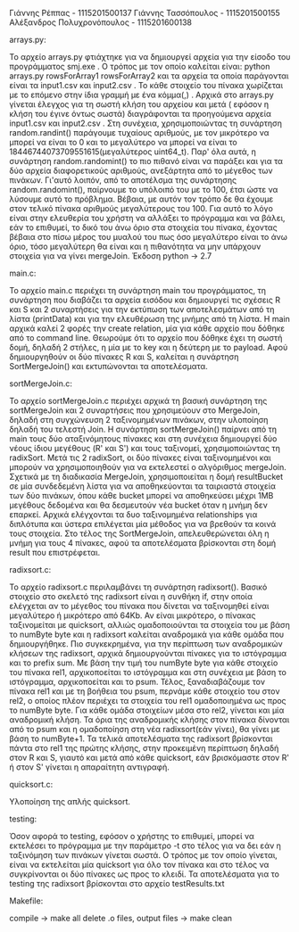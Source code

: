 Γιάννης Ρέππας - 1115201500137
Γιάννης Τασσόπουλος - 1115201500155
Αλέξανδρος Πολυχρονόπουλος - 1115201600138

arrays.py:

Το αρχείο arrays.py φτιάχτηκε για να δημιουργεί αρχεία για την είσοδο του προγράμματος smj.exe . Ο τρόπος με τον οποίο καλείται είναι: python arrays.py rowsForArray1 rowsForArray2 και τα αρχεία τα οποία παράγονται είναι τα input1.csv και input2.csv . Το κάθε στοιχείο του πίνακα χωρίζεται με το επόμενο στην ίδια γραμμή με ένα κόμμα(,) . Αρχικά στο arrays.py γίνεται έλεγχος για τη σωστή κλήση του αρχείου και μετά ( εφόσον η κλήση του έγινε όντως σωστά) διαγράφονται τα προηγούμενα αρχεία input1.csv και input2.csv . Στη συνέχεια, χρησιμοποιώντας τη συνάρτηση random.randint() παράγουμε τυχαίους αριθμούς, με τον μικρότερο να μπορεί να είναι το 0 και το μεγαλύτερο να μπορεί να είναι το 18446744073709551615(μεγαλύτερος uint64_t). Παρ' όλα αυτά, η συνάρτηση random.randomint() το πιο πιθανό είναι να παράξει και για τα δύο αρχεία διαφορετικούς αριθμούς, ανεξάρτητα από το μέγεθος των πινάκων. Γι'αυτό λοιπόν, από το αποτέλσμα της συνάρτησης random.randomint(), παίρνουμε το υπόλοιπό του με το 100, έτσι ώστε να λύσουμε αυτό το πρόβλημα. Βέβαια, με αυτόν τον τρόπο δε θα έχουμε στον τελικό πίνακα αριθμούς μεγαλύτερους του 100. Για αυτό το λόγο είναι στην ελευθερία του χρήστη να αλλάξει το πρόγραμμα και να βάλει, εάν το επιθυμεί, το δικό του άνω όριο στα στοιχεία του πίνακα, έχοντας βέβαια στο πίσω μέρος του μυαλού του πως όσο μεγαλύτερο είναι το άνω όριο, τόσο μεγαλύτερη θα είναι και η πιθανότητα να μην υπάρχουν στοιχεία για να γίνει mergeJoin. Έκδοση python -> 2.7

main.c:

Το αρχείο main.c περιέχει τη συνάρτηση main του προγράμματος, τη συνάρτηση που διαβάζει τα αρχεία εισόδου και δημιουργεί τις σχέσεις R και S και 2 συναρτήσεις για την εκτύπωση των αποτελεσμάτων από τη λίστα (printData) και για την ελευθέρωση της μνήμης από τη λίστα. Η main αρχικά καλεί 2 φορές την create relation, μία για κάθε αρχείο που δόθηκε από το command line. Θεωρούμε ότι το αρχείο που δόθηκε έχει τη σωστή δομή, δηλαδή 2 στήλες, η μία με το key και η δεύτερη με το payload. Αφού δημιουργηθούν οι δύο πίνακες R και S, καλείται η συνάρτηση SortMergeJoin() και εκτυπώνονται τα αποτελέσματα.

sortMergeJoin.c:

Το αρχείο sortMergeJoin.c περιέχει αρχικά τη βασική συνάρτηση της sortMergeJoin και 2 συναρτήσεις που χρησιμεύουν στo MergeJoin, δηλαδή στη συγχώνευση 2 ταξινομημένων πινάκων, στην υλοποίηση δηλαδή του τελεστή Join. Η συνάρτηση sortMergeJoin() παίρνει από τη main τους δύο αταξινόμητους πίνακες και στη συνέχεια δημιουργεί δύο νέους ίδιου μεγέθους (R' και S') και τους ταξινομεί, χρησιμοποιώντας τη radixSort. Μετά τις 2 radixSort, οι δύο πίνακες είναι ταξινομημένοι και μπορούν να χρησιμοποιηθούν για να εκτελεστεί ο αλγόριθμος mergeJoin. Σχετικά με τη διαδικασία MergeJoin, χρησιμοποιείται η δομή resultBucket σε μία συνδεδεμένη λίστα για να αποθηκεύονται τα ταιριαστά στοιχεία των δύο πινάκων, όπου κάθε bucket μπορεί να αποθηκεύσει μέχρι 1MB μεγέθους δεδομένα και θα δεσμευτούν νέα bucket όταν η μνήμη δεν επαρκεί. Αρχικά ελέγχονται τα δυο ταξινομημένα relationships για διπλότυπα και ύστερα επιλέγεται μία μέθοδος για να βρεθούν τα κοινά τους στοιχεία. Στο τέλος της SortMergeJoin, απελευθερώνεται όλη η μνήμη για τους 4 πίνακες, αφού τα αποτελέσματα βρίσκονται στη δομή result που επιστρέφεται.

radixsort.c:

Το αρχείο radixsort.c περιλαμβάνει τη συνάρτηση radixsort(). Βασικό στοιχείο στο σκελετό της radixsort είναι η συνθήκη if, στην οποία ελέγχεται αν το μέγεθος του πίνακα που δίνεται να ταξινομηθεί είναι μεγαλύτερο ή μικρότερο από 64Kb. Αν είναι μικρότερο, ο πίνακας ταξινομείται με quicksort, αλλιώς ομαδοποιούνται τα στοιχεία του με βάση το numByte byte και η radixsort καλείται αναδρομικά για κάθε ομάδα που δημιουργήθηκε. Πιο συγκεκρημένα, για την περίπτωση των αναδρομικών κλήσεων της radixsort, αρχικά δημιουργούνται πίνακες για το ιστόγραμμα και το prefix sum. Με βάση την τιμή του numByte byte για κάθε στοιχείο του πίνακα rel1, αρχικοποείται το ιστόγραμμα και στη συνέχεια με βάση το ιστόγραμμα, αρχικοποείται και το psum. Τέλος, ξαναδιαβάζουμε τον πίνακα rel1 και με τη βοήθεια του psum, περνάμε κάθε στοιχείο του στον rel2, ο οποίος πλέον περιέχει τα στοιχεία του rel1 ομαδοποιημένα ως προς το numByte byte. Για κάθε ομάδα στοιχείων μέσα στο rel2, γίνεται και μία αναδρομική κλήση. Τα όρια της αναδρομικής κλήσης στον πίνακα δίνονται από το psum και η ομαδοποίηση στη νέα radixsort(εάν γίνει), θα γίνει με βάση το numByte+1. Τα τελικά αποτελέσματα της radixsort βρίσκονται πάντα στο rel1 της πρώτης κλήσης, στην προκειμένη περίπτωση δηλαδή στον R και S, γιαυτό και μετά από κάθε quicksort, εάν βρισκόμαστε στον R' ή στον S' γίνεται η απαραίτητη αντιγραφή.

quicksort.c:

Υλοποίηση της απλής quicksort.

testing:

Όσον αφορά το testing, εφόσον ο χρήστης το επιθυμεί, μπορεί να εκτελέσει το πρόγραμμα με την παράμετρο -t στο τέλος για να δει εάν η ταξινόμηση των πινάκων γίνεται σωστά. Ο τρόπος με τον οποίο γίνεται, είναι να εκτελείται μία quicksort για όλο τον πίνακα και στο τέλος να συγκρίνονται οι δύο πίνακες ως προς το κλειδί. Τα αποτελέσματα για το testing της radixsort βρίσκονται στο αρχείο testResults.txt

Makefile:

compile -> make all
delete .o files, output files -> make clean